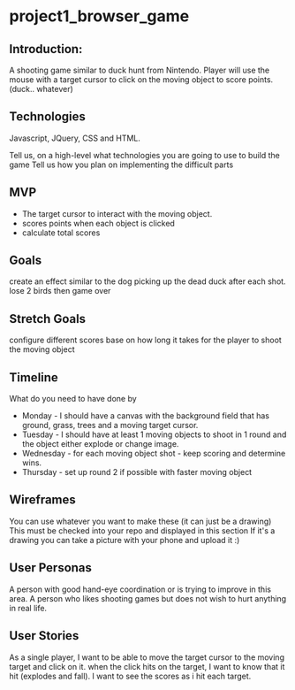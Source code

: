 # project1_browser_game

## Introduction:
A shooting game similar to duck hunt from Nintendo.
Player will use the mouse with a target cursor to click on the moving object to score points.  (duck.. whatever)


## Technologies
Javascript, JQuery, CSS and HTML.

Tell us, on a high-level what technologies you are going to use to build the game
Tell us how you plan on implementing the difficult parts


## MVP
* The target cursor to interact with the moving object.
* scores points when each object is clicked
* calculate total scores


## Goals
create an effect similar to the dog picking up the dead duck after each shot.
lose 2 birds then game over


## Stretch Goals
configure different scores base on how long it takes for the player to shoot the moving object


## Timeline
What do you need to have done by
* Monday - I should have a canvas with the background field that has ground, grass, trees and a moving target cursor.
* Tuesday - I should have at least 1 moving objects to shoot in 1 round and the object either explode or change image.
* Wednesday - for each moving object shot - keep scoring and determine wins.
* Thursday - set up round 2 if possible with faster moving object


## Wireframes
You can use whatever you want to make these (it can just be a drawing)
This must be checked into your repo and displayed in this section
If it's a drawing you can take a picture with your phone and upload it :)

## User Personas
A person with good hand-eye coordination or is trying to improve in this area.
A person who likes shooting games but does not wish to hurt anything in real life.


## User Stories
As a single player, I want to be able to move the target cursor to the moving target and click on it.
when the click hits on the target, I want to know that it hit (explodes and fall). I want to see the scores as i hit each target.
